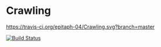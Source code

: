 # Crawling

https://travis-ci.org/epitaph-04/Crawling.svg?branch=master

[![Build Status](https://travis-ci.org/epitaph-04/Crawling.svg?branch=master)](https://travis-ci.org/epitaph-04/Crawling)
